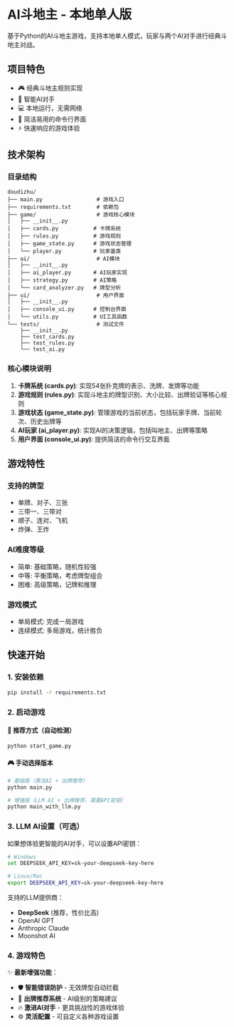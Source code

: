 # AI斗地主 - 本地单人版

基于Python的AI斗地主游戏，支持本地单人模式，玩家与两个AI对手进行经典斗地主对战。

## 项目特色

- 🎮 经典斗地主规则实现
- 🤖 智能AI对手
- 💻 本地运行，无需网络
- 🎯 简洁易用的命令行界面
- ⚡ 快速响应的游戏体验

## 技术架构

### 目录结构
```
doudizhu/
├── main.py                 # 游戏入口
├── requirements.txt        # 依赖包
├── game/                   # 游戏核心模块
│   ├── __init__.py
│   ├── cards.py           # 卡牌系统
│   ├── rules.py           # 游戏规则
│   ├── game_state.py      # 游戏状态管理
│   └── player.py          # 玩家基类
├── ai/                     # AI模块
│   ├── __init__.py
│   ├── ai_player.py       # AI玩家实现
│   ├── strategy.py        # AI策略
│   └── card_analyzer.py   # 牌型分析
├── ui/                     # 用户界面
│   ├── __init__.py
│   ├── console_ui.py      # 控制台界面
│   └── utils.py           # UI工具函数
└── tests/                  # 测试文件
    ├── __init__.py
    ├── test_cards.py
    ├── test_rules.py
    └── test_ai.py
```

### 核心模块说明

1. **卡牌系统 (cards.py)**: 实现54张扑克牌的表示、洗牌、发牌等功能
2. **游戏规则 (rules.py)**: 实现斗地主的牌型识别、大小比较、出牌验证等核心规则
3. **游戏状态 (game_state.py)**: 管理游戏的当前状态，包括玩家手牌、当前轮次、历史出牌等
4. **AI玩家 (ai_player.py)**: 实现AI的决策逻辑，包括叫地主、出牌等策略
5. **用户界面 (console_ui.py)**: 提供简洁的命令行交互界面

## 游戏特性

### 支持的牌型
- 单牌、对子、三张
- 三带一、三带对
- 顺子、连对、飞机
- 炸弹、王炸

### AI难度等级
- 简单: 基础策略，随机性较强
- 中等: 平衡策略，考虑牌型组合
- 困难: 高级策略，记牌和推理

### 游戏模式
- 单局模式: 完成一局游戏
- 连续模式: 多局游戏，统计胜负

## 快速开始

### 1. 安装依赖
```bash
pip install -r requirements.txt
```

### 2. 启动游戏

#### 🚀 推荐方式（自动检测）
```bash
python start_game.py
```

#### 🎮 手动选择版本
```bash
# 基础版（算法AI + 出牌推荐）
python main.py

# 增强版（LLM AI + 出牌推荐，需要API密钥）
python main_with_llm.py
```

### 3. LLM AI设置（可选）

如果想体验更智能的AI对手，可以设置API密钥：

```bash
# Windows
set DEEPSEEK_API_KEY=sk-your-deepseek-key-here

# Linux/Mac
export DEEPSEEK_API_KEY=sk-your-deepseek-key-here
```

支持的LLM提供商：
- **DeepSeek** (推荐，性价比高)
- OpenAI GPT
- Anthropic Claude
- Moonshot AI

### 4. 游戏特色

✨ **最新增强功能**：
- 🛡️ **智能错误防护** - 无效牌型自动拦截
- 🤖 **出牌推荐系统** - AI级别的策略建议
- 🔥 **激进AI对手** - 更具挑战性的游戏体验
- ⚙️ **灵活配置** - 可自定义各种游戏设置